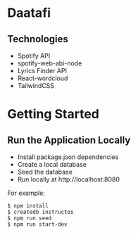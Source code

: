 # Daatafi

## Technologies
* Spotify API
* spotify-web-abi-node
* Lyrics Finder API
* React-wordcloud
* TailwindCSS

# Getting Started

## Run the Application Locally

* Install package.json dependencies
* Create a local database
* Seed the database
* Run locally at http://localhost:8080

For example:

```
$ npm install
$ createdb instructos
$ npm run seed
$ npm run start-dev
```
